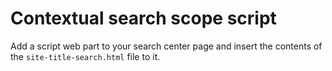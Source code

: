 Contextual search scope script
================

Add a script web part to your search center page and insert the contents of the `site-title-search.html` file to it.


